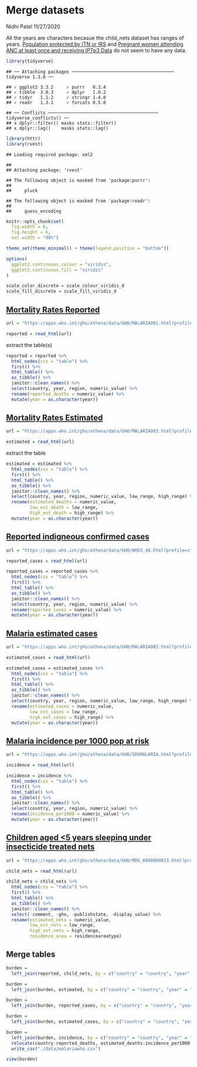 Merge datasets
================
Nidhi Patel
11/27/2020

All the years are characters becasue the child\_nets dataset has ranges
of years. [Population protected by ITN or
IRS](https://apps.who.int/gho/data/node.main.MALITNIRS?lang=en) and
[Pregnant women attending ANC at least once and receiving IPTp3
Data](https://apps.who.int/gho/data/node.main.MALIPTP3?lang=en) do not
seem to have any data.

``` r
library(tidyverse)
```

    ## ── Attaching packages ─────────────────────────────────────── tidyverse 1.3.0 ──

    ## ✓ ggplot2 3.3.2     ✓ purrr   0.3.4
    ## ✓ tibble  3.0.3     ✓ dplyr   1.0.2
    ## ✓ tidyr   1.1.2     ✓ stringr 1.4.0
    ## ✓ readr   1.3.1     ✓ forcats 0.5.0

    ## ── Conflicts ────────────────────────────────────────── tidyverse_conflicts() ──
    ## x dplyr::filter() masks stats::filter()
    ## x dplyr::lag()    masks stats::lag()

``` r
library(httr)
library(rvest)
```

    ## Loading required package: xml2

    ## 
    ## Attaching package: 'rvest'

    ## The following object is masked from 'package:purrr':
    ## 
    ##     pluck

    ## The following object is masked from 'package:readr':
    ## 
    ##     guess_encoding

``` r
knitr::opts_chunk$set(
  fig.width = 6,
  fig.height = 6,
  out.width = "90%")

theme_set(theme_minimal() + theme(legend.position = "bottom"))

options(
  ggplot2.continuous.colour = "viridis",
  ggplot2.continuous.fill = "viridis"
)

scale_color_discrete = scale_colour_viridis_d
scale_fill_discrete = scale_fill_viridis_d
```

## [Mortality Rates Reported](https://apps.who.int/gho/athena/data/GHO/MALARIA001.html?profile=ztable&filter=COUNTRY:*)

``` r
url = "https://apps.who.int/gho/athena/data/GHO/MALARIA001.html?profile=ztable&filter=COUNTRY:*"

reported = read_html(url)
```

extract the table(s)

``` r
reported = reported %>% 
  html_nodes(css = "table") %>% 
  first() %>% 
  html_table() %>%
  as_tibble() %>% 
  janitor::clean_names() %>% 
  select(country, year, region, numeric_value) %>% 
  rename(reported_deaths = numeric_value) %>% 
  mutate(year = as.character(year))
```

## [Mortality Rates Estimated](https://apps.who.int/gho/athena/data/GHO/MALARIA003.html?profile=ztable&filter=COUNTRY:*)

``` r
url = "https://apps.who.int/gho/athena/data/GHO/MALARIA003.html?profile=ztable&filter=COUNTRY:*"

estimated = read_html(url)
```

extract the table

``` r
estimated = estimated %>% 
  html_nodes(css = "table") %>% 
  first() %>% 
  html_table() %>%
  as_tibble() %>% 
  janitor::clean_names() %>% 
  select(country, year, region, numeric_value, low_range, high_range) %>% 
  rename(estimated_deaths = numeric_value, 
         low_est_death = low_range,
         high_est_death = high_range) %>% 
  mutate(year = as.character(year))
```

## [Reported indigneous confirmed cases](https://apps.who.int/gho/athena/data/GHO/WHS3_48.html?profile=ztable&filter=COUNTRY:*)

``` r
url = "https://apps.who.int/gho/athena/data/GHO/WHS3_48.html?profile=ztable&filter=COUNTRY:*"

reported_cases = read_html(url)
```

``` r
reported_cases = reported_cases %>% 
  html_nodes(css = "table") %>% 
  first() %>% 
  html_table() %>%
  as_tibble() %>% 
  janitor::clean_names() %>% 
  select(country, year, region, numeric_value) %>% 
  rename(reported_cases = numeric_value) %>% 
  mutate(year = as.character(year))
```

## [Malaria estimated cases](https://apps.who.int/gho/athena/data/GHO/MALARIA002.html?profile=ztable&filter=COUNTRY:*)

``` r
url = "https://apps.who.int/gho/athena/data/GHO/MALARIA002.html?profile=ztable&filter=COUNTRY:*"

estimated_cases = read_html(url)
```

``` r
estimated_cases = estimated_cases %>% 
  html_nodes(css = "table") %>% 
  first() %>% 
  html_table() %>%
  as_tibble() %>% 
  janitor::clean_names() %>% 
  select(country, year, region, numeric_value, low_range, high_range) %>% 
  rename(estimated_cases = numeric_value, 
         low_est_cases = low_range,
         high_est_cases = high_range) %>% 
  mutate(year = as.character(year))
```

## [Malaria incidence per 1000 pop at risk](https://apps.who.int/gho/athena/data/GHO/SDGMALARIA.html?profile=ztable&filter=COUNTRY:*;REGION:*)

``` r
url = "https://apps.who.int/gho/athena/data/GHO/SDGMALARIA.html?profile=ztable&filter=COUNTRY:*;REGION:*"

incidence = read_html(url)
```

``` r
incidence = incidence %>% 
  html_nodes(css = "table") %>% 
  first() %>% 
  html_table() %>%
  as_tibble() %>% 
  janitor::clean_names() %>% 
  select(country, year, region, numeric_value) %>% 
  rename(incidence_per1000 = numeric_value) %>% 
  mutate(year = as.character(year))
```

## [Children aged \<5 years sleeping under insecticide treated nets](https://apps.who.int/gho/athena/data/GHO/MDG_0000000013.html?profile=ztable&filter=COUNTRY:*;REGION:*)

``` r
url = "https://apps.who.int/gho/athena/data/GHO/MDG_0000000013.html?profile=ztable&filter=COUNTRY:*;REGION:*"

child_nets = read_html(url)
```

``` r
child_nets = child_nets %>% 
  html_nodes(css = "table") %>% 
  first() %>% 
  html_table() %>%
  as_tibble() %>% 
  janitor::clean_names() %>% 
  select(-comment, -gho, -publishstate, -display_value) %>% 
  rename(estimated_nets = numeric_value, 
         low_est_nets = low_range,
         high_est_nets = high_range,
         residence_area = residenceareatype) 
```

## Merge tables

``` r
burden = 
  left_join(reported, child_nets, by = c("country" = "country", "year" = "year", "region" = "region"))

burden = 
  left_join(burden, estimated, by = c("country" = "country", "year" = "year", "region" = "region"))

burden = 
  left_join(burden, reported_cases, by = c("country" = "country", "year" = "year", "region" = "region"))

burden = 
  left_join(burden, estimated_cases, by = c("country" = "country", "year" = "year", "region" = "region"))

burden = 
  left_join(burden, incidence, by = c("country" = "country", "year" = "year", "region" = "region")) %>%
  relocate(country:reported_deaths, estimated_deaths:incidence_per1000, estimated_nets:high_est_nets) %>%
  write_csv("./data/malariawho.csv")

view(burden)
```
